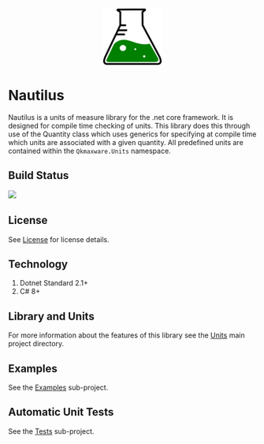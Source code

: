 <p align="center">
  <img width="120" height="120" src="docs/logo.svg">
</p>

# Nautilus
Nautilus is a units of measure library for the .net core framework. It is designed for compile time checking of units. This library does this through use of the Quantity class which uses generics for specifying at compile time which units are associated with a given quantity. All predefined units are contained within the `Qkmaxware.Units` namespace. 

## Build Status
![](https://github.com/qkmaxware/NautilusUnits/workflows/Build/badge.svg)

## License
See [License](LICENSE.md) for license details.

## Technology
1. Dotnet Standard 2.1+
2. C# 8+

## Library and Units
For more information about the features of this library see the [Units](Units/Readme.md) main project directory.

## Examples
See the [Examples](Units.Examples/Readme.md) sub-project. 

## Automatic Unit Tests
See the [Tests](Units.Tests/Readme.md) sub-project. 
